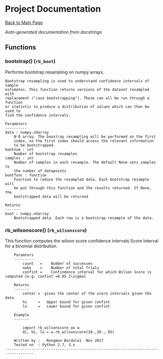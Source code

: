 # Project Documentation

[Back to Main Page](../README.md)

*Auto-generated documentation from docstrings*

## Functions

### bootstrap() (`rb_boot`)

Performs bootstrap resampling on numpy arrays.

    Bootstrap resampling is used to understand confidence intervals of sample
    estimates. This function returns versions of the dataset resampled with
    replacement ("case bootstrapping"). These can all be run through a function
    or statistic to produce a distribution of values which can then be used to
    find the confidence intervals.

    Parameters
    ----------
    data : numpy.ndarray
        N-D array. The boostrap resampling will be performed on the first
        index, so the first index should access the relevant information
        to be bootstrapped.
    bootnum : int
        Number of bootstrap resamples
    samples : int
        Number of samples in each resample. The default None sets samples to
        the number of datapoints
    bootfunc : function
        Function to reduce the resampled data. Each bootstrap resample will
        be put through this function and the results returned. If None, the
        bootstrapped data will be returned

    Returns
    -------
    boot : numpy.ndarray
        Bootstrapped data. Each row is a bootstrap resample of the data.

### rb_wilsonscore() (`rb_wilsonscore`)

This function computes the wilson score confidence intervals Score Interval for a binomial distribution. 
	
	    Paramters
	    ---------
	        count   =    Number of successes
	        nobs    =    Number of total Trials
	        confint =    Confindence interval for which Wilson Score is computed [e.g. confint =0.95 2\sigma]
	
	    Returns
	    -------
			center =  gives the center of the score intervals given the data
	        hi     =   Upper bound for given confint
	        lo     =   Lower bound for given confint
	
	    Example
	    -------

	        import rb_wilsonscore as w
	        XC, hi, lo = w.rb_wilsonscore(10.,20.,.95)
	
	    Written by :   Rongmon Bordoloi  Nov 2017
	    Tested on  : Python 2.7, 3.x
	-----------------------------------------------------------------------------------


